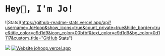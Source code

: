 <h1><samp>Hey👋, I'm Jo!</samp></h2>

![Stats](https://github-readme-stats.vercel.app/api?username=JoHoop&show_icons=true&count_private=true&hide_border=true&title_color=c9d1d9&icon_color=00bfbf&text_color=c9d1d9&bg_color=0d1117&custom_title="GitHub Stats")

![](https://komarev.com/ghpvc/?username=JoHoop)
[![Website johoop.vercel.app](https://img.shields.io/website-up-down-green-red/http/shields.io.svg)](https://johoop.vercel.app)
